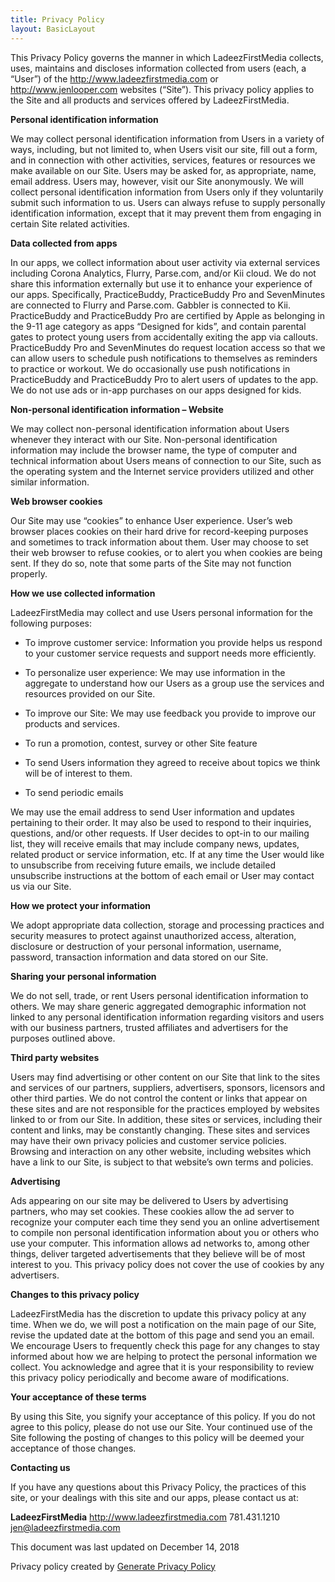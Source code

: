 ```yaml
---
title: Privacy Policy
layout: BasicLayout
---
```


This Privacy Policy governs the manner in which LadeezFirstMedia collects, uses, maintains and discloses information collected from users (each, a “User”) of the http://www.ladeezfirstmedia.com or http://www.jenlooper.com websites (“Site”). This privacy policy applies to the Site and all products and services offered by LadeezFirstMedia.

**Personal identification information**

We may collect personal identification information from Users in a variety of ways, including, but not limited to, when Users visit our site, fill out a form, and in connection with other activities, services, features or resources we make available on our Site. Users may be asked for, as appropriate, name, email address. Users may, however, visit our Site anonymously. We will collect personal identification information from Users only if they voluntarily submit such information to us. Users can always refuse to supply personally identification information, except that it may prevent them from engaging in certain Site related activities.

**Data collected from apps**

In our apps, we collect information about user activity via external services including Corona Analytics, Flurry, Parse.com, and/or Kii cloud. We do not share this information externally but use it to enhance your experience of our apps. Specifically, PracticeBuddy, PracticeBuddy Pro and SevenMinutes are connected to Flurry and Parse.com. Gabbler is connected to Kii. PracticeBuddy and PracticeBuddy Pro are certified by Apple as belonging in the 9-11 age category as apps “Designed for kids”, and contain parental gates to protect young users from accidentally exiting the app via callouts. PracticeBuddy Pro and SevenMinutes do request location access so that we can allow users to schedule push notifications to themselves as reminders to practice or workout. We do occasionally use push notifications in PracticeBuddy and PracticeBuddy Pro to alert users of updates to the app. We do not use ads or in-app purchases on our apps designed for kids.

**Non-personal identification information – Website**

We may collect non-personal identification information about Users whenever they interact with our Site. Non-personal identification information may include the browser name, the type of computer and technical information about Users means of connection to our Site, such as the operating system and the Internet service providers utilized and other similar information.

**Web browser cookies**

Our Site may use “cookies” to enhance User experience. User’s web browser places cookies on their hard drive for record-keeping purposes and sometimes to track information about them. User may choose to set their web browser to refuse cookies, or to alert you when cookies are being sent. If they do so, note that some parts of the Site may not function properly.

**How we use collected information**

LadeezFirstMedia may collect and use Users personal information for the following purposes:

- To improve customer service: Information you provide helps us respond to your customer service requests and support needs more efficiently.

- To personalize user experience: We may use information in the aggregate to understand how our Users as a group use the services and resources provided on our Site.

- To improve our Site: We may use feedback you provide to improve our products and services.

- To run a promotion, contest, survey or other Site feature

- To send Users information they agreed to receive about topics we think will be of interest to them.

- To send periodic emails

We may use the email address to send User information and updates pertaining to their order. It may also be used to respond to their inquiries, questions, and/or other requests. If User decides to opt-in to our mailing list, they will receive emails that may include company news, updates, related product or service information, etc. If at any time the User would like to unsubscribe from receiving future emails, we include detailed unsubscribe instructions at the bottom of each email or User may contact us via our Site.

**How we protect your information**

We adopt appropriate data collection, storage and processing practices and security measures to protect against unauthorized access, alteration, disclosure or destruction of your personal information, username, password, transaction information and data stored on our Site.

**Sharing your personal information**

We do not sell, trade, or rent Users personal identification information to others. We may share generic aggregated demographic information not linked to any personal identification information regarding visitors and users with our business partners, trusted affiliates and advertisers for the purposes outlined above.

**Third party websites**

Users may find advertising or other content on our Site that link to the sites and services of our partners, suppliers, advertisers, sponsors, licensors and other third parties. We do not control the content or links that appear on these sites and are not responsible for the practices employed by websites linked to or from our Site. In addition, these sites or services, including their content and links, may be constantly changing. These sites and services may have their own privacy policies and customer service policies. Browsing and interaction on any other website, including websites which have a link to our Site, is subject to that website’s own terms and policies.

**Advertising**

Ads appearing on our site may be delivered to Users by advertising partners, who may set cookies. These cookies allow the ad server to recognize your computer each time they send you an online advertisement to compile non personal identification information about you or others who use your computer. This information allows ad networks to, among other things, deliver targeted advertisements that they believe will be of most interest to you. This privacy policy does not cover the use of cookies by any advertisers.

**Changes to this privacy policy**

LadeezFirstMedia has the discretion to update this privacy policy at any time. When we do, we will post a notification on the main page of our Site, revise the updated date at the bottom of this page and send you an email. We encourage Users to frequently check this page for any changes to stay informed about how we are helping to protect the personal information we collect. You acknowledge and agree that it is your responsibility to review this privacy policy periodically and become aware of modifications.

**Your acceptance of these terms**

By using this Site, you signify your acceptance of this policy. If you do not agree to this policy, please do not use our Site. Your continued use of the Site following the posting of changes to this policy will be deemed your acceptance of those changes.

**Contacting us**

If you have any questions about this Privacy Policy, the practices of this site, or your dealings with this site and our apps, please contact us at:

**LadeezFirstMedia**
http://www.ladeezfirstmedia.com
781.431.1210
jen@ladeezfirstmedia.com

This document was last updated on December 14, 2018

Privacy policy created by [Generate Privacy Policy](http://www.generateprivacypolicy.com/)